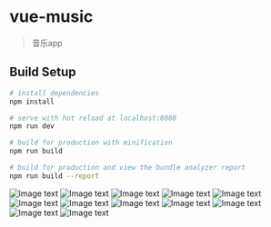 # vue-music

> 音乐app

## Build Setup

``` bash
# install dependencies
npm install

# serve with hot reload at localhost:8080
npm run dev

# build for production with minification
npm run build

# build for production and view the bundle analyzer report
npm run build --report
```

![Image text](https://raw.githubusercontent.com/AImi1990/my-images/master/vue-music01.png)
![Image text](https://raw.githubusercontent.com/AImi1990/my-images/master/vue-music02.png)
![Image text](https://raw.githubusercontent.com/AImi1990/my-images/master/vue-music03.png)
![Image text](https://raw.githubusercontent.com/AImi1990/my-images/master/vue-music04.png)
![Image text](https://raw.githubusercontent.com/AImi1990/my-images/master/vue-music05.png)
![Image text](https://raw.githubusercontent.com/AImi1990/my-images/master/vue-music06.png)
![Image text](https://raw.githubusercontent.com/AImi1990/my-images/master/vue-music07.png)
![Image text](https://raw.githubusercontent.com/AImi1990/my-images/master/vue-music08.png)
![Image text](https://raw.githubusercontent.com/AImi1990/my-images/master/vue-music09.png)
![Image text](https://raw.githubusercontent.com/AImi1990/my-images/master/vue-music10.png)
![Image text](https://raw.githubusercontent.com/AImi1990/my-images/master/vue-music11.png)
![Image text](https://raw.githubusercontent.com/AImi1990/my-images/master/vue-music12.png)

